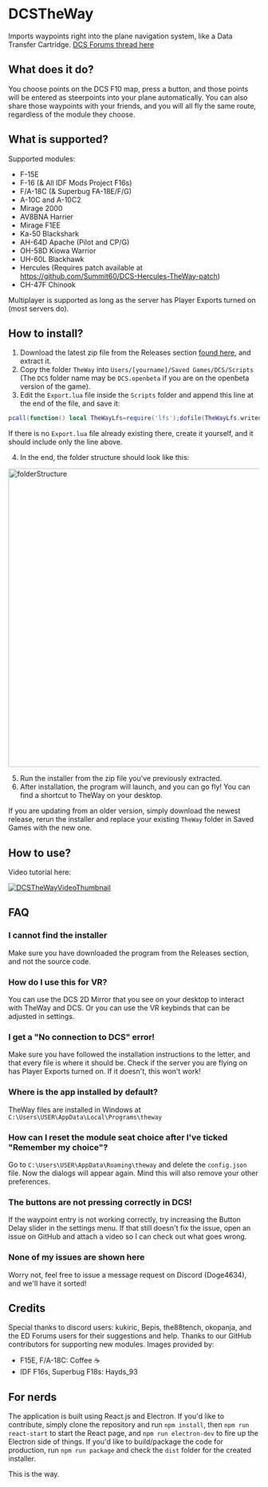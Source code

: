 # DCSTheWay
Imports waypoints right into the plane navigation system, like a Data Transfer Cartridge.
[DCS Forums thread here](https://forum.dcs.world/topic/272110-transfer-steerpoints-from-the-f10-map-into-the-aircraft-dcs-the-way/)

## What does it do?
You choose points on the DCS F10 map, press a button, and those points will be entered as steerpoints into your plane automatically. 
You can also share those waypoints with your friends, and you will all fly the same route, regardless of the module they choose.

## What is supported?
Supported modules:
* F-15E
* F-16 (& All IDF Mods Project F16s)
* F/A-18C (& Superbug FA-18E/F/G) 
* A-10C and A-10C2
* Mirage 2000
* AV8BNA Harrier
* Mirage F1EE
* Ka-50 Blackshark
* AH-64D Apache (Pilot and CP/G)
* OH-58D Kiowa Warrior
* UH-60L Blackhawk
* Hercules (Requires patch available at https://github.com/Summit60/DCS-Hercules-TheWay-patch)
* CH-47F Chinook
 
Multiplayer is supported as long as the server has Player Exports turned on (most servers do).

## How to install?
1. Download the latest zip file from the Releases section [found here](https://github.com/aronCiucu/DCSTheWay/releases), and extract it. 
2. Copy the folder `TheWay` into `Users/[yourname]/Saved Games/DCS/Scripts`
   (The `DCS` folder name may be `DCS.openbeta` if you are on the openbeta version of the game).
3. Edit the `Export.lua` file inside the `Scripts` folder and append this line at the end of the file, and save it:
  ```lua
  pcall(function() local TheWayLfs=require('lfs');dofile(TheWayLfs.writedir()..'Scripts/TheWay/TheWay.lua'); end)
  ```
   If there is no `Export.lua` file already existing there, create it yourself, and it should include only the line above.

4. In the end, the folder structure should look like this:
 <img width="598" alt="folderStructure" src="https://github.com/aronCiucu/DCSTheWay/assets/45103765/567f33de-e6e5-4568-8026-30c3f39f62f7">
   
5. Run the installer from the zip file you've previously extracted.
6. After installation, the program will launch, and you can go fly! You can find a shortcut to TheWay on your desktop.

If you are updating from an older version, simply download the newest release, rerun the installer and replace your existing `TheWay` folder in Saved Games with the new one.

## How to use? 
Video tutorial here:

[![DCSTheWayVideoThumbnail](https://img.youtube.com/vi/B2Q1VurZ8ms/default.jpg)](https://youtu.be/B2Q1VurZ8ms)

## FAQ
### I cannot find the installer
Make sure you have downloaded the program from the Releases section, and not the source code.  
### How do I use this for VR?
You can use the DCS 2D Mirror that you see on your desktop to interact with TheWay and DCS.
Or you can use the VR keybinds that can be adjusted in settings. 
### I get a "No connection to DCS" error!
Make sure you have followed the installation instructions to the letter, and that every file is where it should be.
Check if the server you are flying on has Player Exports turned on. If it doesn't, this won't work! 
### Where is the app installed by default?
TheWay files are installed in Windows at `C:\Users\USER\AppData\Local\Programs\theway`
### How can I reset the module seat choice after I've ticked "Remember my choice"?
Go to `C:\Users\USER\AppData\Roaming\theway` and delete the `config.json` file. Now the dialogs will appear again.
Mind this will also remove your other preferences.
### The buttons are not pressing correctly in DCS!
If the waypoint entry is not working correctly, try increasing the Button Delay slider in the settings menu.
If that still doesn't fix the issue, open an issue on GitHub and attach a video so I can check out what goes wrong.
### None of my issues are shown here
Worry not, feel free to issue a message request on Discord (Doge4634), and we'll have it sorted!

## Credits
Special thanks to discord users: kukiric, Bepis, the88tench, okopanja, and the ED Forums users for their suggestions and help.
Thanks to our GitHub contributors for supporting new modules. 
Images provided by:
* F15E, F/A-18C: Coffee :coffee:
* IDF F16s, Superbug F18s: Hayds_93

## For nerds
The application is built using React.js and Electron. If you'd like to contribute, simply clone the repository and run `npm install`, then `npm run react-start` to start the React page, and `npm run electron-dev` to fire up the Electron side of things.
If you'd like to build/package the code for production, run `npm run package` and check the `dist` folder for the created installer. 

This is the way.
